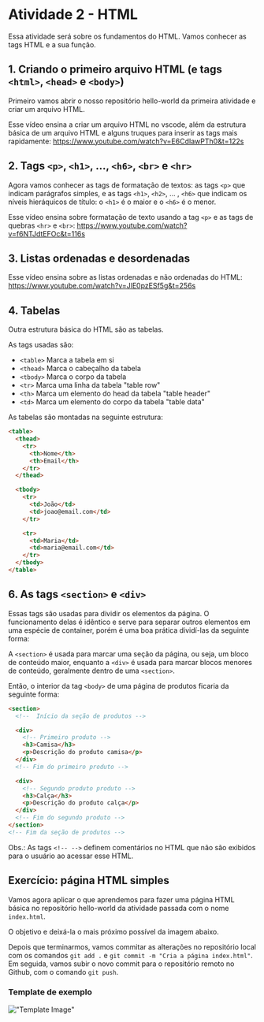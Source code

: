 # Atividade 2 - HTML

Essa atividade será sobre os fundamentos do HTML. Vamos conhecer as tags HTML e a sua função.

## 1. Criando o primeiro arquivo HTML (e tags `<html>`, `<head>` e `<body>`)

Primeiro vamos abrir o nosso repositório hello-world da primeira atividade e criar um arquivo HTML.

Esse vídeo ensina a criar um arquivo HTML no vscode, além da estrutura básica de um arquivo HTML e alguns truques para inserir as tags mais rapidamente:
<https://www.youtube.com/watch?v=E6CdIawPTh0&t=122s>

## 2. Tags `<p>`, `<h1>`, ..., `<h6>`, `<br>` e `<hr>`

Agora vamos conhecer as tags de formatação de textos: as tags `<p>` que indicam parágrafos simples, e as tags `<h1>`, `<h2>`, ... , `<h6>` que indicam os níveis hieráquicos de título: o `<h1>` é o maior e o `<h6>` é o menor.

Esse vídeo ensina sobre formatação de texto usando a tag `<p>` e as tags de quebras `<hr>` e `<br>`:
<https://www.youtube.com/watch?v=f6NTJdtEFOc&t=116s>

## 3. Listas ordenadas e desordenadas

Esse vídeo ensina sobre as listas ordenadas e não ordenadas do HTML:
<https://www.youtube.com/watch?v=JlE0pzESf5g&t=256s>

## 4. Tabelas

Outra estrutura básica do HTML são as tabelas.

As tags usadas são:

- `<table>` Marca a tabela em si
- `<thead>` Marca o cabeçalho da tabela
- `<tbody>` Marca o corpo da tabela
- `<tr>` Marca uma linha da tabela "table row"
- `<th>` Marca um elemento do head da tabela "table header"
- `<td>` Marca um elemento do corpo da tabela "table data"

As tabelas são montadas na seguinte estrutura:

```html
<table>
  <thead>
    <tr>
      <th>Nome</th>
      <th>Email</th>
    </tr>
  </thead>

  <tbody>
    <tr>
      <td>João</td>
      <td>joao@email.com</td>
    </tr>

    <tr>
      <td>Maria</td>
      <td>maria@email.com</td>
    </tr>
  </tbody>
</table>
```

## 6. As tags `<section>` e `<div>`

Essas tags são usadas para dividir os elementos da página. O funcionamento delas é idêntico e serve para separar outros elementos em uma espécie de container, porém é uma boa prática dividí-las da seguinte forma:

A `<section>` é usada para marcar uma seção da página, ou seja, um bloco de conteúdo maior, enquanto a `<div>` é usada para marcar blocos menores de conteúdo, geralmente dentro de uma `<section>`.

Então, o interior da tag `<body>` de uma página de produtos ficaria da seguinte forma:

```html
<section>
  <!--  Início da seção de produtos -->

  <div>
    <!-- Primeiro produto -->
    <h3>Camisa</h3>
    <p>Descrição do produto camisa</p>
  </div>
  <!-- Fim do primeiro produto -->

  <div>
    <!-- Segundo produto produto -->
    <h3>Calça</h3>
    <p>Descrição do produto calça</p>
  </div>
  <!-- Fim do segundo produto -->
</section>
<!-- Fim da seção de produtos -->
```

Obs.: As tags `<!-- -->` definem comentários no HTML que não são exibidos para o usuário ao acessar esse HTML.

## Exercício: página HTML simples

Vamos agora aplicar o que aprendemos para fazer uma página HTML básica no repositório hello-world da atividade passada com o nome `index.html`.

O objetivo e deixá-la o mais próximo possível da imagem abaixo.

Depois que terminarmos, vamos commitar as alterações no repositório local com os comandos `git add .` e `git commit -m "Cria a página index.html"`. Em seguida, vamos subir o novo commit para o repositório remoto no Github, com o comando `git push`.

### Template de exemplo

!["Template Image"](https://github.com/eccjr/hello-world/blob/master/processo_seletivo/images/atividade2.png)

